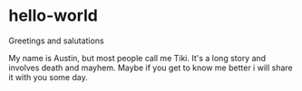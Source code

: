 # hello-world

Greetings and salutations

My name is Austin, but most people call me Tiki.
It's a long story and involves death and mayhem.
Maybe if you get to know me better i will share
it with you some day.
